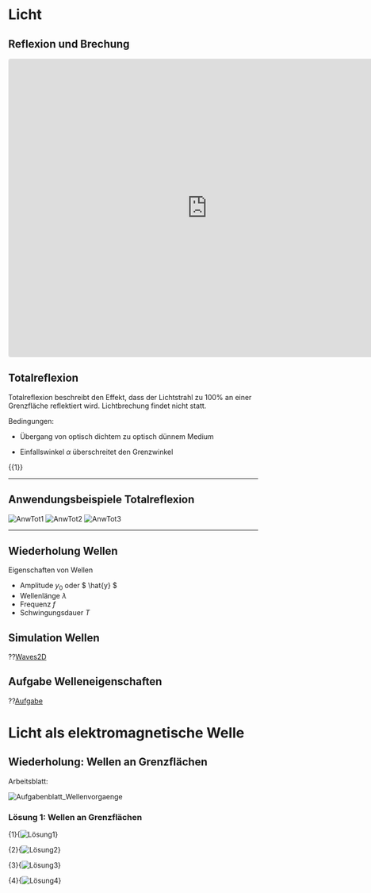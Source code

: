 <!--
author: Christian Golnik

language: de

@style
.lia-effect__circle {
display: none !important;
}

@media (min-width: 600px) {
.newspaper {
column-count: 2;
column-gap: 40px;
column-rule: 1px solid lightblue;
}
}

h1, h2, h3, h4, h5, h6 {
column-span: all;
}

.cb {
break-before: column;
}
@end

mode: Presentation

@onload
window.LIA.settings.font_size = 2
@end

\-->

# Licht

## Reflexion und Brechung

<iframe src="https://www.geogebra.org/m/j9hcvxk8?embed" width="800" height="600" allowfullscreen style="border: 1px solid #e4e4e4;border-radius: 4px;" frameborder="0"></iframe>

## Totalreflexion

Totalreflexion beschreibt den Effekt, dass der Lichtstrahl zu 100% an einer Grenzfläche reflektiert wird. Lichtbrechung findet nicht statt.

Bedingungen: 

 - Übergang von optisch dichtem zu optisch dünnem Medium

 - Einfallswinkel $\alpha$ überschreitet den Grenzwinkel

{{1}}
**************
<H2>Anwendungsbeispiele Totalreflexion</H2>

![AnwTot1](https://diversewolken.ddns.net/nextcloud/index.php/s/aAr6WdmSty8bRf5/download) 
![AnwTot2](https://diversewolken.ddns.net/nextcloud/index.php/s/ZKxeDQGMGMCKESz/download) 
![AnwTot3](https://diversewolken.ddns.net/nextcloud/index.php/s/mZcbKjoZ6PnAsgg/download)

**************

## Wiederholung Wellen

Eigenschaften von Wellen

 - Amplitude $y_0$ oder $ \hat{y} $ 
 - Wellenlänge $\lambda$
 - Frequenz $f$
 - Schwingungsdauer $T$

## Simulation Wellen

??[Waves2D](https://www.falstad.com/ripple/)

## Aufgabe Welleneigenschaften

??[Aufgabe](https://diversewolken.ddns.net/nextcloud/index.php/s/TsiXGj5WBYiRnxY/download)

# Licht als elektromagnetische Welle

## Wiederholung: Wellen an Grenzflächen

Arbeitsblatt:

![Aufgabenblatt_Wellenvorgaenge](https://diversewolken.ddns.net/nextcloud/index.php/s/5aPryoFyJL2H95p/download)

### Lösung 1: Wellen an Grenzflächen

{1}{![Lösung1](https://diversewolken.ddns.net/nextcloud/index.php/s/Po9AN47ixmZ2QiY/download)}

{2}{![Lösung2](https://diversewolken.ddns.net/nextcloud/index.php/s/AfAHmaJdXBXnoBj/download)}

{3}{![Lösung3](https://diversewolken.ddns.net/nextcloud/index.php/s/MAicxxorxMa8LRE/download)}

{4}{![Lösung4](https://diversewolken.ddns.net/nextcloud/index.php/s/qJR2ody2GWeeeWg/download)}


